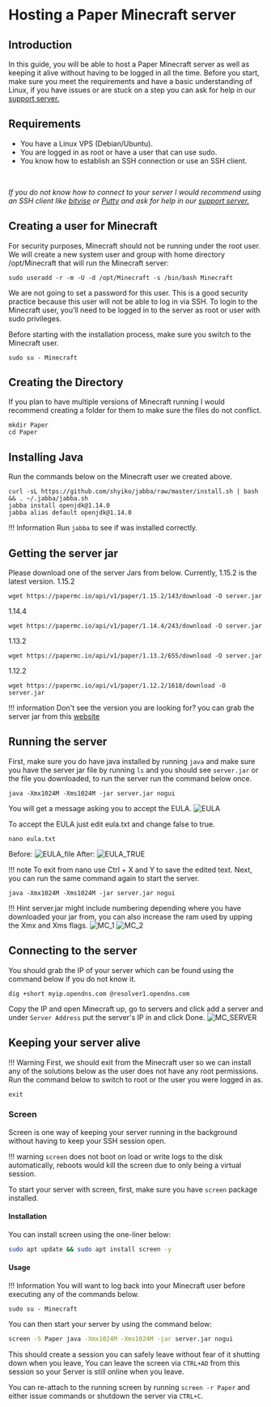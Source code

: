 # Hosting a Paper Minecraft server

## Introduction
In this guide, you will be able to host a Paper Minecraft server as well as keeping it alive without having to be logged in all the time. Before you start, make sure you meet the requirements and have a basic understanding of Linux, if you have issues or are stuck on a step you can ask for help in our [support server.](https://discord.gg/jcKEyxn)

## Requirements 
* You have a Linux VPS (Debian/Ubuntu).
* You are logged in as root or have a user that can use sudo.
* You know how to establish an SSH connection or use an SSH client.
<br/>

*If you do not know how to connect to your server I would recommend using an SSH client like [bitvise](https://www.bitvise.com/ssh-client-download) or [Putty](https://www.putty.org/) and ask for help in our [support server.](https://discord.gg/jcKEyxn)*

## Creating a user for Minecraft
For security purposes, Minecraft should not be running under the root user. We will create a new system user and group with home directory /opt/Minecraft that will run the Minecraft server:

```
sudo useradd -r -m -U -d /opt/Minecraft -s /bin/bash Minecraft
```
We are not going to set a password for this user. This is a good security practice because this user will not be able to log in via SSH. To login to the Minecraft user, you’ll need to be logged in to the server as root or user with sudo privileges.

Before starting with the installation process, make sure you switch to the Minecraft user.

```
sudo su - Minecraft
```

## Creating the Directory 
If you plan to have multiple versions of Minecraft running I would recommend creating a folder for them to make sure the files do not conflict.
```
mkdir Paper
cd Paper
```

## Installing Java
Run the commands below on the Minecraft user we created above.
```
curl -sL https://github.com/shyiko/jabba/raw/master/install.sh | bash && . ~/.jabba/jabba.sh
jabba install openjdk@1.14.0
jabba alias default openjdk@1.14.0
```
!!! Information 
    Run `jabba` to see if was installed correctly. 
## Getting the server jar
Please download one of the server Jars from below. Currently, 1.15.2 is the latest version.
1.15.2
```
wget https://papermc.io/api/v1/paper/1.15.2/143/download -O server.jar
```
1.14.4
```
wget https://papermc.io/api/v1/paper/1.14.4/243/download -O server.jar
```
1.13.2
```
wget https://papermc.io/api/v1/paper/1.13.2/655/download -O server.jar
```
1.12.2
```
wget https://papermc.io/api/v1/paper/1.12.2/1618/download -O server.jar
```

!!! information
    Don't see the version you are looking for? you can grab the server jar from this [website](https://papermc.io/legacy)

## Running the server
First, make sure you do have java installed by running `java` and make sure you have the server jar file by running `ls` and you should see `server.jar` or the file you downloaded, to run the server run the command below once.
```
java -Xmx1024M -Xms1024M -jar server.jar nogui
```
You will get a message asking you to accept the EULA.
![EULA](https://i.imgur.com/HgyNGLQ.png)

To accept the EULA just edit eula.txt and change false to true.
```
nano eula.txt
```
Before:
![EULA_file](https://i.imgur.com/8EST1o0.png)
After:
![EULA_TRUE](https://i.imgur.com/vwia9Bo.png)

!!! note
    To exit from nano use Ctrl + X and Y to save the edited text.
Next, you can run the same command again to start the server.
```
java -Xmx1024M -Xms1024M -jar server.jar nogui
```
!!! Hint
    server.jar might include numbering depending where you have downloaded your jar from, you can also increase the ram used by upping the Xmx and Xms flags.
![MC_1](https://i.imgur.com/3TqN7J2.png)
![MC_2](https://i.imgur.com/XCipNhG.png)

## Connecting to the server
You should grab the IP of your server which can be found using the command below if you do not know it.

```
dig +short myip.opendns.com @resolver1.opendns.com
```
 Copy the IP and open Minecraft up, go to servers and click add a server and under `Server Address` put the server's IP in and click Done.
 ![MC_SERVER](https://i.imgur.com/Sv1gMft.png)

## Keeping your server alive

!!! Warning
    First, we should exit from the Minecraft user so we can install any of the solutions below as the user does not have any root permissions.
Run the command below to switch to root or the user you were logged in as.
```
exit
```
### Screen

Screen is one way of keeping your server running in the background without having to keep your SSH session open.

!!! warning
    `screen` does not boot on load or write logs to the disk automatically, reboots would kill the screen due to only being a virtual session.

To start your server with screen, first, make sure you have `screen` package installed.

#### Installation
You can install screen using the one-liner below:
```bash
sudo apt update && sudo apt install screen -y
```
#### Usage

!!! Information
    You will want to log back into your Minecraft user before executing any of the commands below.
```
sudo su - Minecraft
```

You can then start your server by using the command below:
```bash
screen -S Paper java -Xmx1024M -Xms1024M -jar server.jar nogui
```
This should create a session you can safely leave without fear of it shutting down when you leave, 
You can leave the screen via `CTRL+AD` from this session so your Server is still online when you leave.

You can re-attach to the running screen by running `screen -r Paper` and either issue commands or shutdown the server via `CTRL+C`.